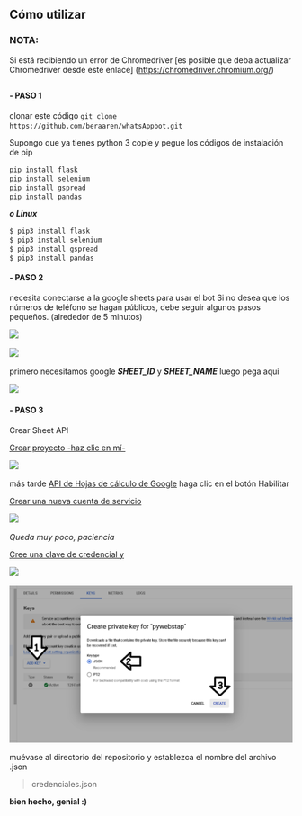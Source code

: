 ## **Cómo utilizar**
### NOTA:
Si está recibiendo un error de Chromedriver
[es posible que deba actualizar Chromedriver desde este enlace] (https://chromedriver.chromium.org/)
##
####  - PASO 1
clonar este código
`git clone https://github.com/beraaren/whatsAppbot.git`

Supongo que ya tienes python 3
copie y pegue los códigos de instalación de pip
```
pip install flask 
pip install selenium 
pip install gspread
pip install pandas
```
***o Linux***
```
$ pip3 install flask 
$ pip3 install selenium 
$ pip3 install gspread
$ pip3 install pandas
```
####  - PASO 2
necesita conectarse a la google sheets para usar el bot
Si no desea que los números de teléfono se hagan públicos, debe seguir algunos pasos pequeños.
(alrededor de 5 minutos)

![](https://raw.githubusercontent.com/betamuslim/whatsAppbot/main/more_langs/Untitled.png)

![](https://raw.githubusercontent.com/betamuslim/whatsAppbot/main/more_langs/11.png)

primero necesitamos google ***SHEET_ID*** y ***SHEET_NAME***
luego pega aqui

![](https://raw.githubusercontent.com/betamuslim/whatsAppbot/main/more_langs/2.png)

####  - PASO 3
Crear Sheet API

[Crear proyecto -haz clic en mí-](https://console.cloud.google.com/welcome)

![](https://raw.githubusercontent.com/betamuslim/whatsAppbot/main/more_langs/3.png)

más tarde
[API de Hojas de cálculo de Google](https://console.cloud.google.com/marketplace/product/google/sheets.googleapis.com?q=search&referrer=search) haga clic en el botón Habilitar

[Crear una nueva cuenta de servicio](https://console.cloud.google.com/iam-admin/iam)

![](https://raw.githubusercontent.com/betamuslim/whatsAppbot/main/more_langs/4.png)
  

*Queda muy poco, paciencia*

[Cree una clave de credencial y](https://console.cloud.google.com/iam-admin/serviceaccounts)

![](https://raw.githubusercontent.com/betamuslim/whatsAppbot/main/more_langs/5.png)

![](https://raw.githubusercontent.com/beraaren/whatsAppbot/main/more_langs/6.png)

muévase al directorio del repositorio y establezca el nombre del archivo .json
> credenciales.json

**bien hecho, genial :)**
